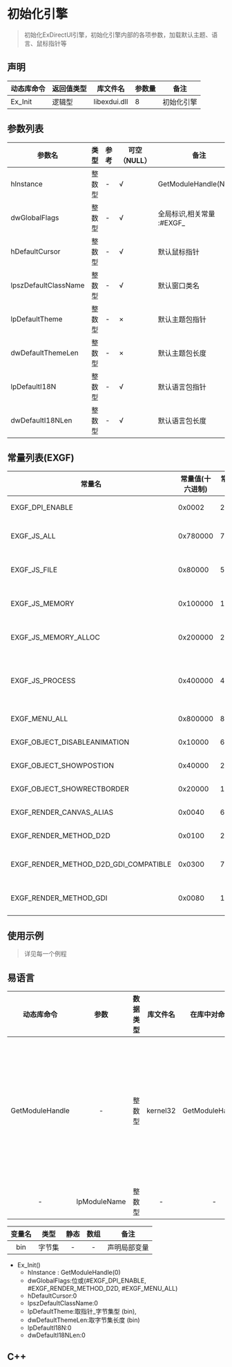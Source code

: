 
# 初始化引擎
> 初始化ExDirectUI引擎，初始化引擎内部的各项参数，加载默认主题、语言、鼠标指针等



## 声明

|动态库命令|返回值类型|库文件名|参数量|备注|
|----|----|----|----|----|
|Ex_Init|逻辑型|libexdui.dll|8|初始化引擎|



## 参数列表

|参数名|类型|参考|可空（NULL）|备注|
|----|----|----|----|----|
|hInstance|整数型|-|√|GetModuleHandle(NULL)|
|dwGlobalFlags   |   整数型   |   -   |   √   |   全局标识,相关常量 :#EXGF_|
|hDefaultCursor   |   整数型   |   -   |   √   |   默认鼠标指针|
|lpszDefaultClassName   |   整数型   |   -   |   √   |   默认窗口类名|
|lpDefaultTheme   |   整数型   |   -   |   ×   |   默认主题包指针|
|dwDefaultThemeLen   |   整数型   |   -   |   ×   |   默认主题包长度|
|lpDefaultI18N   |   整数型   |   -   |   √   |   默认语言包指针|
|dwDefaultI18NLen   |   整数型   |   -   |   √   |   默认语言包长度|



## 常量列表(EXGF)

|常量名   |   常量值(十六进制)   |   常量值(十进制)   |   备注|
|----|----|----|----|
|EXGF_DPI_ENABLE   |   0x0002   |   2   |   启用DPI缩放|
|EXGF_JS_ALL   |   0x780000   |   7864320   |   允许JS全局对象访问所有资源|
|EXGF_JS_FILE   |   0x80000   |   524288   |   允许JS全局对象访问文件|
|EXGF_JS_MEMORY   |   0x100000   |   1048576   |   允许JS全局对象访问内存|
|EXGF_JS_MEMORY_ALLOC   |   0x200000   |   2097152   |   允许JS全局对象申请内存|
|EXGF_JS_PROCESS   |   0x400000   |   4194304   |   允许JS全局对象创建进程、允许程序、加载DLL|
|EXGF_MENU_ALL   |   0x800000   |   8388608   |   渲染所有菜单|
|EXGF_OBJECT_DISABLEANIMATION   |   0x10000   |   65536   |   禁用动画效果|
|EXGF_OBJECT_SHOWPOSTION   |   0x40000   |   262144   |   显示组件位置|
|EXGF_OBJECT_SHOWRECTBORDER   |   0x20000   |   131072   |   显示组件边界|
|EXGF_RENDER_CANVAS_ALIAS   |   0x0040   |   64   |   画布_不抗锯齿|
|EXGF_RENDER_METHOD_D2D   |   0x0100   |   256   |   使用D2D渲染|
|EXGF_RENDER_METHOD_D2D_GDI_COMPATIBLE   |   0x0300   |   768   |   使用支持GDI交互的D2D渲染|
|EXGF_RENDER_METHOD_GDI   |   0x0080   |   128   |   使用GDI/GDI+渲染|



## 使用示例

> 详见每一个例程



## 易语言


|   动态库命令    |  参数  | 数据类型 | 库文件名 |  在库中对命令名  | 备注                                              |
| :-------------: | :----: | :------: | :------: | :--------------: | :------------------------------------------------ |
| GetModuleHandle |   -    |  整数型  | kernel32 | GetModuleHandleA | 返回指定模块名的句柄，如果为0，则返回本模块的句柄 |
|-|  lpModuleName   | 整数型 |    -     |    -     |    指定模块名    |                                                   |

|变量名|类型|静态|数组|备注|
|:--:|:--:|:--:|:--:|----|
|bin|字节集|-|-|声明局部变量|


- Ex_Init()
    - hInstance : GetModuleHandle(0)
    - dwGlobalFlags:位或(#EXGF_DPI_ENABLE, #EXGF_RENDER_METHOD_D2D, #EXGF_MENU_ALL)
    - hDefaultCursor:0
    - lpszDefaultClassName:0
    - lpDefaultTheme:取指针_字节集型 (bin),
    - dwDefaultThemeLen:取字节集长度 (bin)
    - lpDefaultI18N:0
    - dwDefaultI18NLen:0

## C++

```c++

```